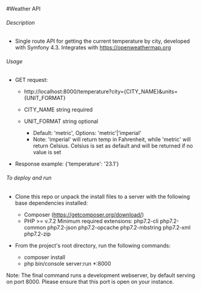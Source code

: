 #Weather API

###### Description

- Single route API for getting the current temperature by city, developed with Symfony 4.3. Integrates with https://openweathermap.org

###### Usage

- GET request:
	- http://localhost:8000/temperature?city={CITY_NAME}&units={UNIT_FORMAT}
	
	- CITY_NAME string required
	- UNIT_FORMAT string optional 
		- Default: 'metric', Options: 'metric'|'imperial' 
		- Note: 'imperial' will return temp in Fahrenheit, while 'metric' will return Celsius. Celsius is set as default and will be returned if no value is set
		
- Response example:
	{'temperature': '23.1'}

###### To deploy and run

- Clone this repo or unpack the install files to a server with the following base dependencies installed:
	- Composer (https://getcomposer.org/download/)
	- PHP >= v.7.2
		Minimum required extensions: php7.2-cli php7.2-common php7.2-json php7.2-opcache php7.2-mbstring php7.2-xml php7.2-zip

	
- From the project's root directory, run the following commands:
	- composer install
	- php bin/console server:run *:8000
	
Note: The final command runs a development webserver, by default serving on port 8000. Please ensure that this port is open on your instance.
